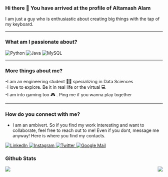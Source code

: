 ###         Hi there 👋 You have arrived at the profile of Altamash Alam

I am just a guy who is enthusiastic about creating big things with the tap of my keyboard.

---
### What am I passionate about?
<p>
  <img alt="Python" src="https://img.shields.io/badge/Python-3776AB?logo=python&logoColor=white&style=flat&"/>
  <img alt="Java" src="https://img.shields.io/badge/Java-007396?logo=java&logoColor=white&style=flat"/>
  <img alt="MySQL" src="https://img.shields.io/badge/MySQL-4479A1?logo=mysql&logoColor=white"/>
</p>

---

### More things about me?
-I am an engineering student :man_student: specializing in Data Sciences<br/>
-I love to explore. Be it in real life or the virtual :computer:	<br/>
-I am into gaming too :video_game: . Ping me if you wanna play together<br/> 

---

### How do you connect with me?
- I am an ambivert. So if you find my work interesting and want to collaborate, feel free to reach out to me! Even if you dont, message me anyway! Here is where you find my contacts.

<p>
  <a href = "https://www.linkedin.com/in/altamasha1912/">
    <img alt = "LinkedIn" src="https://img.shields.io/badge/-LinkedIn-0A66C2?logo=linkedin&logoColor=white&style=flat" />
  </a>
  <a href = "https://www.instagram.com/altmxx/">
    <img alt = "Instagram" src="https://img.shields.io/badge/-Instagram-E4405F?logo=instagram&logoColor=white&style=flat" />
  </a>
  <a href = "https://twitter.com/AlamAltamash">
    <img alt = "Twitter" src="https://img.shields.io/badge/-Twitter-1DA1F2?logo=twitter&logoColor=white&style=flat" />
  </a>
  <a href="mailto:altamashalam19@gmail.com">
    <img alt = "Google Mail" src = "https://img.shields.io/badge/-Gmail-EA4335?logo=gmail&logoColor=white&style=flat" />
  </a>
 </p>

### Github Stats
<img align = "left" src = "https://github-readme-stats.vercel.app/api?username=altmxx&count_private=true&show_icons=true&theme=dracula&custom_title=Altamash's+GitHub+Stats" />
<img align = "right" src = "https://github-readme-stats.vercel.app/api/top-langs/?username=altmxx&layout=compact" />

